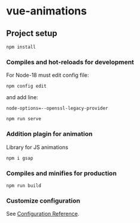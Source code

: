 # vue-animations

## Project setup

```
npm install
```

### Compiles and hot-reloads for development

For Node-18 must edit config file:

```
npm config edit
```

and add line:

```
node-options=--openssl-legacy-provider
```

```
npm run serve
```

### Addition plagin for animation

Library for JS animations

```
npm i gsap
```

### Compiles and minifies for production

```
npm run build
```

### Customize configuration

See [Configuration Reference](https://cli.vuejs.org/config/).
